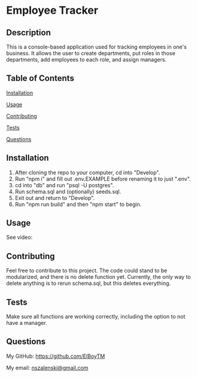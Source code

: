# Employee Tracker

  ## Description
  This is a console-based application used for tracking employees in one's business. It allows the user to create departments, put roles in those departments, add employees to each role, and assign managers.

  ## Table of Contents
  [Installation](#installation)

  [Usage](#usage)

  [Contributing](#contributing)

  [Tests](#tests)

  [Questions](#questions)

  ## Installation
  1. After cloning the repo to your computer, cd into "Develop".
  2. Run "npm i" and fill out .env.EXAMPLE before renaming it to just ".env".
  3. cd into "db" and run "psql -U postgres".
  4. Run schema.sql and (optionally) seeds.sql.
  5. Exit out and return to "Develop".
  6. Run "npm run build" and then "npm start" to begin.

  ## Usage
  See video:

  ## Contributing
  Feel free to contribute to this project. The code could stand to be modularized, and there is no delete function yet. Currently, the only way to delete anything is to rerun schema.sql, but this deletes everything.

  ## Tests
  Make sure all functions are working correctly, including the option to not have a manager.

  ## Questions
  My GitHub: https://github.com/ElBoyTM

  My email: nszalenski@gmail.com
